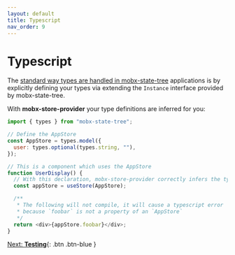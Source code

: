 ```yaml
---
layout: default
title: Typescript
nav_order: 9
---
```


# Typescript

The [standard way types are handled in mobx-state-tree](https://mobx-state-tree.js.org/tips/typescript#using-a-mst-type-at-design-time) applications is by explicitly defining your types via extending the `Instance` interface provided by mobx-state-tree.

With **mobx-store-provider** your type definitions are inferred for you:

```javascript
import { types } from "mobx-state-tree";

// Define the AppStore
const AppStore = types.model({
  user: types.optional(types.string, ""),
});

// This is a component which uses the AppStore
function UserDisplay() {
  // With this declaration, mobx-store-provider correctly infers the type for AppStore
  const appStore = useStore(AppStore);

  /**
   * The following will not compile, it will cause a typescript error
   * because `foobar` is not a property of an `AppStore`
   */
  return <div>{appStore.foobar}</div>;
}
```

[Next: **Testing**](/testing){: .btn .btn-blue }
